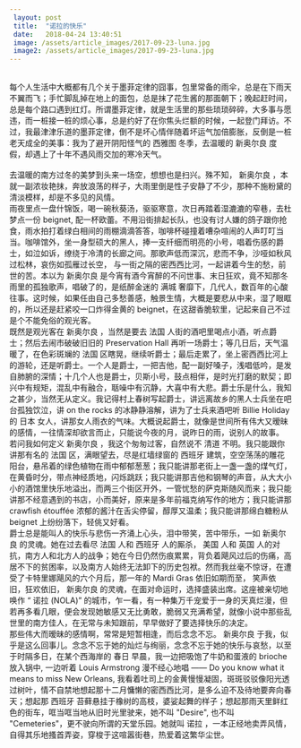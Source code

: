 ```yaml
---
 layout: post
 title:  "诺拉的快乐"
 date:   2018-04-24 13:40:51
 image: /assets/article_images/2017-09-23-luna.jpg
 image2: /assets/article_images/2017-09-23-luna.jpg
---
```


<br/>
每个人生活中大概都有几个关于墨菲定律的囧事，包里常备的雨伞，总是在下雨天不翼而飞；手忙脚乱掉在地上的面包，总是抹了花生酱的那面朝下；晚起赶时间，总是每个路口遇到红灯。所谓墨菲定律，就是生活里的那些琐琐碎碎，大多事与愿违，而一桩接一桩的烦心事，总是约好了在你焦头烂额的时候，一起登门拜访。不过，我最津津乐道的墨菲定律，倒不是坏心情伴随着坏运气加倍膨胀，反倒是一桩老天成全的美事：我为了避开阴阳怪气的 西雅图 冬季，去温暖的 新奥尔良 度假，却遇上了十年不遇风雨交加的寒冷天气。
<br/>
<br/>
去温暖的南方过冬的美梦到头来一场空，想想也是扫兴。殊不知， 新奥尔良 ，本就一副浓妆艳抹，奔放浪荡的样子，大雨里倒是性子安静了不少，那种不施粉黛的清淡模样，却是不多见的风情。
<br/>
雨夜里点一盘什锦饭，喝一碗秋葵汤，驱驱寒意，次日再踏着湿漉漉的窄巷，去杜梦点一份 beignet, 配一杯欧蕾。不用沿街排起长队，也没有讨人嫌的鸽子跟你抢食，雨水拍打着绿白相间的雨棚滴滴答答，咖啡杯碰撞着嘈杂喧闹的人声叮叮当当。咖啡馆外，坐一身型硕大的黑人，捧一支纤细而明亮的小号，唱着伤感的爵士，如泣如诉，缭绕于冷清的长廊之间。那歌声低而深沉，悲而不争，沙哑如秋风过松林，哀伤如孤雁过长空， 与一街之隔的密西西比河，一起讲着今生的愁，前世的苦。本以为 新奥尔良 是今宵有酒今宵醉的不问世事、末日狂欢，竟不知那冬雨里的孤独歌声，唱破了的，是纸醉金迷的 满城 奢靡下，几代人，数百年的心酸往事。这时候，如果任由自己多愁善感，触景生情，大概是要悲从中来，湿了眼眶的，所以还是赶紧咬一口炸得金黄的 beignet，在这甜香脆软里，记起来自己不过是个不能免俗的观光客。
<br/>
既然是观光客在 新奥尔良 ，当然是要去 法国 人街的酒吧里喝点小酒，听点爵士；然后去闹市破破旧旧的 Preservation Hall 再听一场爵士；等几日后，天气温暖了，在色彩斑斓的 法国 区瞎晃，继续听爵士；最后走累了，坐上密西西比河上的游轮，还是听爵士。一个人是爵士，一把吉他，配一副好嗓子，浅唱低吟，是发自肺腑的深情；十几个人也是爵士，贝斯小号，鼓点相伴，是时光打磨的默契；即兴中有规矩，混乱中有融合，聒噪中有沉静，大喜中有大悲。爵士乐是什么，我知之甚少，当然无从定义。我记得村上春树写起爵士，讲远离故乡的黑人士兵坐在吧台孤独饮泣，讲 on the rocks 的冰静静溶解，讲为了士兵来酒吧听 Billie Holiday 的 日本 女人，讲那女人雨衣的气味。大概说起爵士，就像是世间所有伟大又暧昧的感情，一往情深却欲言而止，只能说今夜的月，说昨日的雨，说别人的故事。
<br/>
若问我如何定义 新奥尔良 ，我这个匆匆过客，自然说不 清道 不明。我只能跟你讲那有名的 法国 区，满眼望去，尽是红墙绿窗的 西班牙 建筑，空空荡荡的雕花阳台，悬吊着的绿色植物在雨中郁郁葱葱；我只能讲那老街上一盏一盏的煤气灯，在黄昏时分，带点神经质地，闪烁跳跃；我只能讲那吉他和钢琴的声音，从大大小小的酒馆里快乐地溢出，而两三个街区开外，一管忧愁的萨克斯随风而来；我只能讲那不经意遇到的书店，小而美好，原来是多年前福克纳写作的地方；我只能讲那 crawfish étouffée 浓郁的酱汁在舌尖停留，醇厚又温柔；我只能讲那绵白糖粉从 beignet 上纷纷落下，轻佻又好看。
<br/>
爵士总是能叫人的快乐与悲伤一齐涌上心头，泪中带笑，苦中带乐，一如 新奥尔良 的灵魂。她在过去看尽 法国 人和 西班牙 人的厮杀， 美国 人和 英国 人的对抗，南方人和北方人的战争；她在今日仍然伤痕累累，背负着飓风过后的伤痛，高居不下的贫困率，以及南方人始终无法卸下的历史包袱。然而我丝毫不惊讶，在遭受了卡特里娜飓风的六个月后，那一年的 Mardi Gras 依旧如期而至， 笑声依旧，狂欢依旧， 新奥尔良 的灵魂，在面对命运时，选择盛装出席。这座被亲切地唤作 “ 诺拉 (NOLA)” 的城市，乍一看，有一种集万千宠爱于一身的天真烂漫，但若再多看几眼，便会发现她敏感又无比勇敢，脆弱又充满希望，就像小说中那些乱世里的南方佳人，在无常与未知跟前，早早做好了要选择快乐的决定。
<br/>
那些伟大而暧昧的感情啊，常常是短暂相逢，而后念念不忘。 新奥尔良 于我，似乎是这么回事儿。念念不忘于她的灿烂与绚丽，念念不忘于她的快乐与哀愁，以至于时隔多日，在某个西海岸的 春日 早晨，我一边把吸饱了牛奶和蛋液的 brioche 放入锅中, 一边听着 Louis Armstrong 漫不经心地唱 —— Do you know what it means to miss New Orleans, 我看着吐司上的金黄慢慢凝固，斑斑驳驳像阳光透过树叶，情不自禁地想起那十二月慵懒的密西西比河，是多么迫不及待地要奔向春天；想起那 西班牙 苔藓悬挂于橡树的高枝，婆娑起舞的样子；想起那雨天里鲜红色的街车，哐当哐当地从旧时光里驶来，她不叫 "Desire", 也不叫 "Cemeteries"，更不驶向所谓的天堂乐园。她就叫 诺拉 ，一本正经地卖弄风情，自得其乐地搔首弄姿，穿梭于这喧嚣街巷，热爱着这繁华尘世。
<br/>
